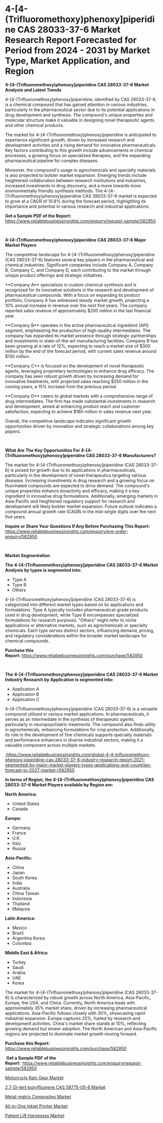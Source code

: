 <p><h1>4-[4-(Trifluoromethoxy)phenoxy]piperidine CAS 28033-37-6 Market Research Report Forecasted for Period from 2024 -  2031 by Market Type, Market Application, and Region</h1></p><p><strong>4-[4-(Trifluoromethoxy)phenoxy]piperidine CAS 28033-37-6 Market Analysis and Latest Trends</strong></p>
<p><p>4-[4-(Trifluoromethoxy)phenoxy]piperidine, identified by CAS 28033-37-6, is a chemical compound that has gained attention in various industries, particularly in the pharmaceutical sector due to its potential applications in drug development and synthesis. The compound's unique properties and molecular structure make it valuable in designing novel therapeutic agents and other chemical products.</p><p>The market for 4-[4-(Trifluoromethoxy)phenoxy]piperidine is anticipated to experience significant growth, driven by increased research and development activities and a rising demand for innovative pharmaceuticals. Key factors contributing to this growth include advancements in chemical processes, a growing focus on specialized therapies, and the expanding pharmaceutical pipeline for complex diseases.</p><p>Moreover, the compound's usage in agrochemicals and specialty materials is also projected to bolster market expansion. Emerging trends include heightened collaboration between research institutions and industries, increased investments in drug discovery, and a move towards more environmentally friendly synthesis methods. The 4-[4-(Trifluoromethoxy)phenoxy]piperidine CAS 28033-37-6 market is expected to grow at a CAGR of 10.8% during the forecast period, highlighting its importance and potential in various research and industrial applications.</p></p>
<p><strong>Get a Sample PDF of the Report:&nbsp;</strong> <a href="https://www.reliablebusinessinsights.com/enquiry/request-sample/582950?utm_campaign=84&utm_medium=2&utm_source=Github&utm_content=ia&utm_term=27092024&utm_id=4-4-trifluoromethoxyphenoxypiperidine-cas-28033-37-6">https://www.reliablebusinessinsights.com/enquiry/request-sample/582950</a></p>
<p>&nbsp;</p>
<p><strong>4-[4-(Trifluoromethoxy)phenoxy]piperidine CAS 28033-37-6 Major Market Players</strong></p>
<p><p>The competitive landscape for 4-[4-(Trifluoromethoxy)phenoxy]piperidine (CAS 28033-37-6) features several key players in the pharmaceutical and chemical industries. Significant companies include Company A, Company B, Company C, and Company D, each contributing to the market through unique product offerings and strategic initiatives.</p><p>**Company A** specializes in custom chemical synthesis and is recognized for its innovative solutions in the research and development of pharmaceutical compounds. With a focus on expanding its product portfolio, Company A has witnessed steady market growth, projecting a 10% annual increase in revenue over the next five years. The company reported sales revenue of approximately $200 million in the last financial year.</p><p>**Company B** operates in the active pharmaceutical ingredient (API) segment, emphasizing the production of high-quality intermediates. The company has expanded its market presence through strategic partnerships and investments in state-of-the-art manufacturing facilities. Company B has been growing at a rate of 12%, expecting to reach a market size of $300 million by the end of the forecast period, with current sales revenue around $150 million.</p><p>**Company C** is focused on the development of novel therapeutic agents, leveraging proprietary technologies to enhance drug efficacy. The company has seen robust growth driven by increasing demand for innovative treatments, with projected sales reaching $250 million in the coming years, a 15% increase from the previous period.</p><p>**Company D** caters to global markets with a comprehensive range of drug intermediates. The firm has made substantial investments in research and development, aimed at enhancing product reach and customer satisfaction, expecting to achieve $180 million in sales revenue next year.</p><p>Overall, the competitive landscape indicates significant growth opportunities driven by innovation and strategic collaborations among key players.</p></p>
<p>&nbsp;</p>
<p><strong>What Are The Key Opportunities For 4-[4-(Trifluoromethoxy)phenoxy]piperidine CAS 28033-37-6 Manufacturers?</strong></p>
<p><p>The market for 4-[4-(Trifluoromethoxy)phenoxy]piperidine (CAS 28033-37-6) is poised for growth due to its applications in pharmaceuticals, particularly in the development of novel therapeutics targeting various diseases. Increasing investments in drug research and a growing focus on fluorinated compounds are expected to drive demand. The compound's unique properties enhance bioactivity and efficacy, making it a key ingredient in innovative drug formulations. Additionally, emerging markets in Asia-Pacific and heightened regulatory support for research and development will likely bolster market expansion. Future outlook indicates a compound annual growth rate (CAGR) in the mid-single digits over the next five years.</p></p>
<p><strong>Inquire or Share Your Questions If Any Before Purchasing This Report:</strong> <a href="https://www.reliablebusinessinsights.com/enquiry/pre-order-enquiry/582950?utm_campaign=84&utm_medium=2&utm_source=Github&utm_content=ia&utm_term=27092024&utm_id=4-4-trifluoromethoxyphenoxypiperidine-cas-28033-37-6">https://www.reliablebusinessinsights.com/enquiry/pre-order-enquiry/582950</a></p>
<p>&nbsp;</p>
<p><strong>Market Segmentation</strong></p>
<p><strong>The 4-[4-(Trifluoromethoxy)phenoxy]piperidine CAS 28033-37-6 Market Analysis by types is segmented into:</strong></p>
<p><ul><li>Type A</li><li>Type B</li><li>Others</li></ul></p>
<p><p>4-[4-(Trifluoromethoxy)phenoxy]piperidine (CAS 28033-37-6) is categorized into different market types based on its applications and formulations. Type A typically includes pharmaceutical-grade products used in drug development, while Type B encompasses specialized formulations for research purposes. "Others" might refer to niche applications or alternative markets, such as agrochemicals or specialty chemicals. Each type serves distinct sectors, influencing demand, pricing, and regulatory considerations within the broader market landscape for chemical compounds.</p></p>
<p><strong>Purchase this Report:&nbsp;</strong><a href="https://www.reliablebusinessinsights.com/purchase/582950?utm_campaign=84&utm_medium=2&utm_source=Github&utm_content=ia&utm_term=27092024&utm_id=4-4-trifluoromethoxyphenoxypiperidine-cas-28033-37-6">https://www.reliablebusinessinsights.com/purchase/582950</a></p>
<p>&nbsp;</p>
<p><strong>The 4-[4-(Trifluoromethoxy)phenoxy]piperidine CAS 28033-37-6 Market Industry Research by Application is segmented into:</strong></p>
<p><ul><li>Application A</li><li>Application B</li><li>Application C</li></ul></p>
<p><p>4-[4-(Trifluoromethoxy)phenoxy]piperidine (CAS 28033-37-6) is a versatile compound utilized in various market applications. In pharmaceuticals, it serves as an intermediate in the synthesis of therapeutic agents, particularly in neuropsychiatric treatments. The compound also finds utility in agrochemicals, enhancing formulations for crop protection. Additionally, its role in the development of fine chemicals supports specialty materials and performance enhancers in diverse industrial sectors, making it a valuable component across multiple markets.</p></p>
<p><a href="https://www.reliablebusinessinsights.com/global-4-4-trifluoromethoxy-phenoxy-piperidine-cas-28033-37-6-industry-research-report-2021-segmented-by-major-market-players-types-applications-and-countries-forecast-to-2027-market-r582950?utm_campaign=84&utm_medium=2&utm_source=Github&utm_content=ia&utm_term=27092024&utm_id=4-4-trifluoromethoxyphenoxypiperidine-cas-28033-37-6">&nbsp;https://www.reliablebusinessinsights.com/global-4-4-trifluoromethoxy-phenoxy-piperidine-cas-28033-37-6-industry-research-report-2021-segmented-by-major-market-players-types-applications-and-countries-forecast-to-2027-market-r582950</a></p>
<p><strong>In terms of Region, the 4-[4-(Trifluoromethoxy)phenoxy]piperidine CAS 28033-37-6 Market Players available by Region are:</strong></p>
<p>
    <p> <strong> North America: </strong>
        <ul>
            <li>United States</li>
            <li>Canada</li>
        </ul>
        </p> 
    <p> <strong> Europe: </strong>
        <ul>
            <li>Germany</li>
            <li>France</li>
            <li>U.K.</li>
            <li>Italy</li>
            <li>Russia</li>
        </ul>
        </p> 
    <p> <strong> Asia-Pacific: </strong>
        <ul>
            <li>China</li>
            <li>Japan</li>
            <li>South Korea</li>
            <li>India</li>
            <li>Australia</li>
            <li>China Taiwan</li>
            <li>Indonesia</li>
            <li>Thailand</li>
            <li>Malaysia</li>
        </ul>
        </p> 
    <p> <strong> Latin America: </strong>
        <ul>
            <li>Mexico</li>
            <li>Brazil</li>
            <li>Argentina Korea</li>
            <li>Colombia</li>
        </ul>
        </p> 
    <p> <strong> Middle East & Africa: </strong>
        <ul>
            <li>Turkey</li>
            <li>Saudi</li>
            <li>Arabia</li>
            <li>UAE</li>
            <li>Korea</li>
        </ul>
    </p>
    </p>
<p><p>The market for 4-[4-(Trifluoromethoxy)phenoxy]piperidine (CAS 28033-37-6) is characterized by robust growth across North America, Asia-Pacific, Europe, the USA, and China. Currently, North America leads with approximately 35% market share, driven by increasing pharmaceutical applications. Asia-Pacific follows closely with 30%, showcasing rapid industrial expansion. Europe captures 25%, fueled by research and development activities. China's market share stands at 10%, reflecting growing demand but slower adoption. The North American and Asia-Pacific regions are projected to dominate market growth moving forward.</p></p>
<p><strong>Purchase this Report: </strong><a href="https://www.reliablebusinessinsights.com/purchase/582950?utm_campaign=84&utm_medium=2&utm_source=Github&utm_content=ia&utm_term=27092024&utm_id=4-4-trifluoromethoxyphenoxypiperidine-cas-28033-37-6">https://www.reliablebusinessinsights.com/purchase/582950</a></p>
<p>&nbsp;<strong>Get a Sample PDF of the Report:&nbsp;&nbsp;</strong><a href="https://www.reliablebusinessinsights.com/enquiry/request-sample/582950?utm_campaign=84&utm_medium=2&utm_source=Github&utm_content=ia&utm_term=27092024&utm_id=4-4-trifluoromethoxyphenoxypiperidine-cas-28033-37-6">https://www.reliablebusinessinsights.com/enquiry/request-sample/582950</a></p>
<p><strong></strong></p>
<p><p><a href="https://issuu.com/reportprime-2/docs/motorcycle-rain-gear-market-size-20_04889ecc72d37d?utm_campaign=84&utm_medium=2&utm_source=Github&utm_content=ia&utm_term=27092024&utm_id=4-4-trifluoromethoxyphenoxypiperidine-cas-28033-37-6">Motorcycle Rain Gear Market</a></p><p><a href="https://github.com/HaroldWalker405/Market-Research-Report-List-1/blob/main/27-di-tert-butylfluorene-cas-58775-05-6-market.md?utm_campaign=84&utm_medium=2&utm_source=Github&utm_content=ia&utm_term=27092024&utm_id=4-4-trifluoromethoxyphenoxypiperidine-cas-28033-37-6">2,7-Di-tert-butylfluorene CAS 58775-05-6 Market</a></p><p><a href="https://www.linkedin.com/pulse/global-metal-matrix-composites-market-trends-innovations-wij5f?utm_campaign=84&utm_medium=2&utm_source=Github&utm_content=ia&utm_term=27092024&utm_id=4-4-trifluoromethoxyphenoxypiperidine-cas-28033-37-6">Metal-matrix Composites Market</a></p><p><a href="https://issuu.com/reportprime-2/docs/all-in-one-inkjet-printer-market-si_16ae641ff37d86?utm_campaign=84&utm_medium=2&utm_source=Github&utm_content=ia&utm_term=27092024&utm_id=4-4-trifluoromethoxyphenoxypiperidine-cas-28033-37-6">All-in-One Inkjet Printer Market</a></p><p><a href="https://github.com/GRUBBSCHARLES/Market-Research-Report-List-1/blob/main/patient-lift-harnesses-market.md?utm_campaign=84&utm_medium=2&utm_source=Github&utm_content=ia&utm_term=27092024&utm_id=4-4-trifluoromethoxyphenoxypiperidine-cas-28033-37-6">Patient Lift Harnesses Market</a></p></p>